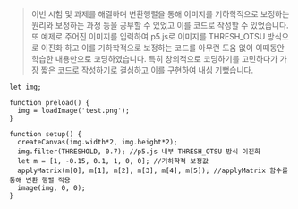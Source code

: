 >이번 시험 및 과제를 해결하며 변환행렬을 통해 이미지를 기하학적으로 보정하는 원리와 보정하는 과정 등을 공부할 수 있었고 이를 코드로 작성할 수 있었습니다. 또 예제로 주어진 이미지를 입력하여 p5.js로 이미지를 THRESH_OTSU 방식으로 이진화 하고 이를 기하학적으로 보정하는 코드를 아무런 도움 없이 이때동안 학습한 내용만으로 코딩하였습니다. 특히 창의적으로 코딩하기를 고민하다가 가장 짧은 코드로 작성하기로 결심하고 이를 구현하여 내심 기뻤습니다.

```
let img;

function preload() {
  img = loadImage('test.png');
}

function setup() {
  createCanvas(img.width*2, img.height*2);
  img.filter(THRESHOLD, 0.7); //p5.js 내부 THRESH_OTSU 방식 이진화
  let m = [1, -0.15, 0.1, 1, 0, 0]; //기하학적 보정값
  applyMatrix(m[0], m[1], m[2], m[3], m[4], m[5]); //applyMatrix 함수를 통해 변환 행렬 적용
  image(img, 0, 0); 
}
```
